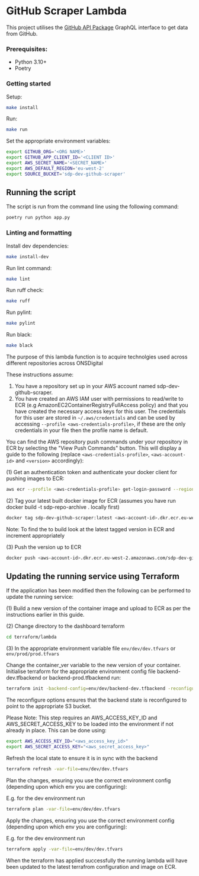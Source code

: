 # GitHub Scraper Lambda

This project utilises the [GitHub API Package](https://github.com/ONS-Innovation/github-api-package) GraphQL interface to get data from GitHub.


### Prerequisites:
- Python 3.10+
- Poetry

### Getting started

Setup:
```bash
make install
```

Run:
```bash
make run
```

Set the appropriate environment variables:
```bash
export GITHUB_ORG='<ORG NAME>'
export GITHUB_APP_CLIENT_ID='<CLIENT ID>'
export AWS_SECRET_NAME='<SECRET_NAME>'
export AWS_DEFAULT_REGION='eu-west-2'
export SOURCE_BUCKET='sdp-dev-github-scraper'
```

## Running the script

The script is run from the command line using the following command:
```bash
poetry run python app.py
```

### Linting and formatting

Install dev dependencies:
```bash
make install-dev
```

Run lint command:
```bash
make lint
```

Run ruff check:
```bash
make ruff
```

Run pylint:
```bash
make pylint
```

Run black:
```bash
make black
```
The purpose of this lambda function is to acquire technolgies used across different repositories across ONSDigital

These instructions assume:

1. You have a repository set up in your AWS account named sdp-dev-github-scraper.
2. You have created an AWS IAM user with permissions to read/write to ECR (e.g AmazonEC2ContainerRegistryFullAccess policy) and that you have created the necessary access keys for this user. The credentials for this user are stored in `~/.aws/credentials` and can be used by accessing `--profile <aws-credentials-profile>`, if these are the only credentials in your file then the profile name is default.

You can find the AWS repository push commands under your repository in ECR by selecting the "View Push Commands" button. This will display a guide to the following (replace `<aws-credentials-profile>`, `<aws-account-id>` and `<version>` accordingly):

(1) Get an authentication token and authenticate your docker client for pushing images to ECR:

```bash
aws ecr --profile <aws-credentials-profile> get-login-password --region eu-west-2 | docker login --username AWS --password-stdin <aws-account-id>.dkr.ecr.eu-west-2.amazonaws.com
```

(2) Tag your latest built docker image for ECR (assumes you have run docker build -t sdp-repo-archive . locally first)

```bash
docker tag sdp-dev-github-scraper:latest <aws-account-id>.dkr.ecr.eu-west-2.amazonaws.com/sdp-dev-github-scraper:<version>
```

Note: To find the <version> to build look at the latest tagged version in ECR and increment appropriately

(3) Push the version up to ECR

```bash
docker push <aws-account-id>.dkr.ecr.eu-west-2.amazonaws.com/sdp-dev-github-scraper:<version>
```

## Updating the running service using Terraform

If the application has been modified then the following can be performed to update the running service:

(1) Build a new version of the container image and upload to ECR as per the instructions earlier in this guide.

(2) Change directory to the dashboard terraform

```bash
cd terraform/lambda
```

(3) In the appropriate environment variable file `env/dev/dev.tfvars` or `env/prod/prod.tfvars`

Change the container_ver variable to the new version of your container.
Initialise terraform for the appropriate environment config file backend-dev.tfbackend or backend-prod.tfbackend run:

```bash
terraform init -backend-config=env/dev/backend-dev.tfbackend -reconfigure
```

The reconfigure options ensures that the backend state is reconfigured to point to the appropriate S3 bucket.

Please Note: This step requires an AWS_ACCESS_KEY_ID and AWS_SECRET_ACCESS_KEY to be loaded into the environment if not already in place. This can be done using:

```bash
export AWS_ACCESS_KEY_ID="<aws_access_key_id>"
export AWS_SECRET_ACCESS_KEY="<aws_secret_access_key>"
```

Refresh the local state to ensure it is in sync with the backend

```bash
terraform refresh -var-file=env/dev/dev.tfvars
```

Plan the changes, ensuring you use the correct environment config (depending upon which env you are configuring):

E.g. for the dev environment run

```bash
terraform plan -var-file=env/dev/dev.tfvars
```

Apply the changes, ensuring you use the correct environment config (depending upon which env you are configuring):

E.g. for the dev environment run

```bash
terraform apply -var-file=env/dev/dev.tfvars
```

When the terraform has applied successfully the running lambda will have been updated to the latest terrafrom configuration and image on ECR.